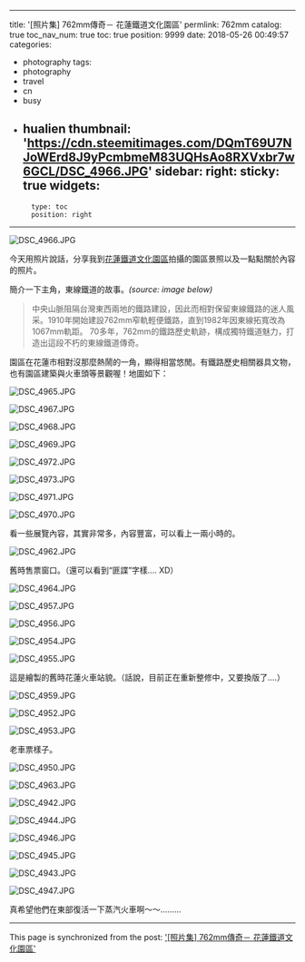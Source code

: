 
---
title: '[照片集] 762mm傳奇－ 花蓮鐵道文化園區'
permlink: 762mm
catalog: true
toc_nav_num: true
toc: true
position: 9999
date: 2018-05-26 00:49:57
categories:
- photography
tags:
- photography
- travel
- cn
- busy
- hualien
thumbnail: 'https://cdn.steemitimages.com/DQmT69U7NJoWErd8J9yPcmbmeM83UQHsAo8RXVxbr7w6GCL/DSC_4966.JPG'
sidebar:
    right:
        sticky: true
widgets:
    -
        type: toc
        position: right
---


![DSC_4966.JPG](https://cdn.steemitimages.com/DQmT69U7NJoWErd8J9yPcmbmeM83UQHsAo8RXVxbr7w6GCL/DSC_4966.JPG)

今天用照片說話，分享我到[花蓮鐵道文化園區](https://zh.wikipedia.org/wiki/%E8%8A%B1%E8%93%AE%E9%90%B5%E9%81%93%E6%96%87%E5%8C%96%E5%9C%92%E5%8D%80)拍攝的園區景照以及一點點關於內容的照片。

簡介一下主角，東線鐵道的故事。*(source: image below)*

>中央山脈阻隔台灣東西兩地的鐵路建設，因此而相對保留東線鐵路的迷人風采。1910年開始建設762mm窄軌輕便鐵路，直到1982年因東線拓寬改為1067mm軌距。
>70多年，762mm的鐵路歷史軌跡，構成獨特鐵道魅力，打造出這段不朽的東線鐵道傳奇。

園區在花蓮市相對沒那麼熱鬧的一角，顯得相當悠閒。有鐵路歷史相關器具文物，也有園區建築與火車頭等景觀喔！地圖如下：

![DSC_4965.JPG](https://cdn.steemitimages.com/DQmfF9mowrxn4sfGEGjjiFU9F9dpyo9vM45TM6c3HgtjJfJ/DSC_4965.JPG)

![DSC_4967.JPG](https://cdn.steemitimages.com/DQmXp7c1a7ea7yVGZWE9cxJariSyrjBMof78w3nfW81bzdu/DSC_4967.JPG)

![DSC_4968.JPG](https://cdn.steemitimages.com/DQmXvDSrEzFqeFPG14u4pCYy2tvt6bPNCcGXSr9pgiRZTbS/DSC_4968.JPG)

![DSC_4969.JPG](https://cdn.steemitimages.com/DQmd7ih6gZHziGyNXwU6xJvPLZbcimZKeMsjJZ5MM1wkXx5/DSC_4969.JPG)

![DSC_4972.JPG](https://cdn.steemitimages.com/DQmZYoyJADU8HsKCn215JP7pS5rGwoN31szvo8rNFfYmHMR/DSC_4972.JPG)

![DSC_4973.JPG](https://cdn.steemitimages.com/DQmPjmCaY5TZStR6yvZUPZtvdcFC9iegjkbg9cL2CS8QA3Y/DSC_4973.JPG)

![DSC_4971.JPG](https://cdn.steemitimages.com/DQmWVnPDGPX9Lu5L2v8h3oWKZ6ku19gY4wBfH8PhYTd4gRx/DSC_4971.JPG)

![DSC_4970.JPG](https://cdn.steemitimages.com/DQmbF6M9m6uZqZ7JD5Enekuvm9f4nD9Qvk87s1ED9f6Ga2A/DSC_4970.JPG)

看一些展覽內容，其實非常多，內容豐富，可以看上一兩小時的。

![DSC_4962.JPG](https://cdn.steemitimages.com/DQmWDhYwDoa25VpUku9N6xgjY3vSCmsr1gP15uMbrWVnp4e/DSC_4962.JPG)

舊時售票窗口。（還可以看到“匪諜”字樣.... XD）

![DSC_4964.JPG](https://cdn.steemitimages.com/DQmcvn3KjWZ75FPenws7Qxe6yGjkRxoUgqZzSmZtU54eeZQ/DSC_4964.JPG)

![DSC_4957.JPG](https://cdn.steemitimages.com/DQmU6vuL38hQgjQkSkEeYu1nR7HpK5GYcFDnnViE8hDQuub/DSC_4957.JPG)

![DSC_4956.JPG](https://cdn.steemitimages.com/DQmVDvL86xqWiizAHWAYbRoNX8gfJHJiZ58keZHAHb6bA7N/DSC_4956.JPG)

![DSC_4954.JPG](https://cdn.steemitimages.com/DQmZjj8xca62xUjanCFfGJLjfRPbLVF4Mnqt6VDrhdFyTRM/DSC_4954.JPG)

![DSC_4955.JPG](https://cdn.steemitimages.com/DQmQ9GQd3DdEQBgnohku257BthRDX2MtCq2uXscZhSnyrby/DSC_4955.JPG)

這是繪製的舊時花蓮火車站貌。（話說，目前正在重新整修中，又要換版了....）

![DSC_4959.JPG](https://cdn.steemitimages.com/DQmbvuy55UJGHvXm1rdftt5UBwXGsLPrhC2SYf7mC1yMiwK/DSC_4959.JPG)

![DSC_4952.JPG](https://cdn.steemitimages.com/DQmSpmfDxC6YhMr1jAbtY2x3qQTb68p5X5FAjbL8uDV6rAF/DSC_4952.JPG)

![DSC_4953.JPG](https://cdn.steemitimages.com/DQmUVDBtaKhFwHcyXN5uaGsLqqsqq9cxaRGTc9aHVBT46WL/DSC_4953.JPG)

老車票樣子。

![DSC_4950.JPG](https://cdn.steemitimages.com/DQmNYtzB7uVc1PXqx46RWZktbU5gdMbt6zRCa2HXwWY2g1s/DSC_4950.JPG)

![DSC_4963.JPG](https://cdn.steemitimages.com/DQmTbZA3GAvnBVobyFbLmnzxa9XDn3no25RhhRVmrNkYuxw/DSC_4963.JPG)

![DSC_4942.JPG](https://cdn.steemitimages.com/DQmcvquixb4v9UPNWmpBpRH2GXXk39Y4PA37fzicnSWMZe9/DSC_4942.JPG)

![DSC_4944.JPG](https://cdn.steemitimages.com/DQmTBYA9D5RRMpfddapAjgCpkuUyWLEzuLzAwBqqZZsrZtz/DSC_4944.JPG)

![DSC_4946.JPG](https://cdn.steemitimages.com/DQmV2uWVmXgf9wPERkCNK519g6XXQd1vduaEa7xDp2nC7sf/DSC_4946.JPG)

![DSC_4945.JPG](https://cdn.steemitimages.com/DQmVzJhKFTZx1c5xv5in9doAWsiG5KtmjS9b5BcEvRiF7EM/DSC_4945.JPG)

![DSC_4943.JPG](https://cdn.steemitimages.com/DQmRht4QBmWaVad7TZdsASQEbrxJ9KjRiKj5pEdCKmNTCWL/DSC_4943.JPG)

![DSC_4947.JPG](https://cdn.steemitimages.com/DQma9jtXBVBmExBxGQJhyE5cbK3gKJzuPTyBQojY79JLqoR/DSC_4947.JPG)

真希望他們在東部復活一下蒸汽火車啊～～......... 

- - -

This page is synchronized from the post: ['[照片集] 762mm傳奇－ 花蓮鐵道文化園區'](https://steemit.com/@deanliu/762mm)
